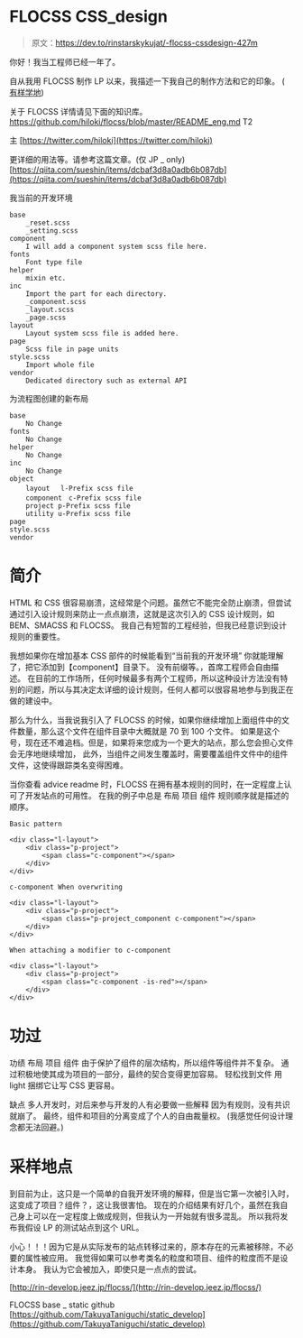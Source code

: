 # FLOCSS CSS_design

> 原文：<https://dev.to/rinstarskykujat/-flocss-cssdesign-427m>

你好！我当工程师已经一年了。

自从我用 FLOCSS 制作 LP 以来，我描述一下我自己的制作方法和它的印象。
( [有样学地](http://rin-develop.jeez.jp/flocss/))

关于 FLOCSS
详情请见下面的知识库。https://github.com/hiloki/flocss/blob/master/README_eng.md
T2

主
[https://twitter.com/hiloki](https://twitter.com/hiloki)

更详细的用法等。请参考这篇文章。(仅 JP _ only)
[https://qiita.com/sueshin/items/dcbaf3d8a0adb6b087db](https://qiita.com/sueshin/items/dcbaf3d8a0adb6b087db)

我当前的开发环境

```
base
    _reset.scss
    _setting.scss
component
    I will add a component system scss file here.
fonts
    Font type file
helper
    mixin etc.
inc
    Import the part for each directory.
    _component.scss
    _layout.scss
    _page.scss
layout
    Layout system scss file is added here.
page
    Scss file in page units
style.scss
    Import whole file
vendor
    Dedicated directory such as external API 
```

为流程图创建的新布局

```
base
    No Change
fonts
    No Change
helper
    No Change
inc
    No Change
object
    layout　 l-Prefix scss file
    component　c-Prefix scss file
    project p-Prefix scss file
    utility u-Prefix scss file
page
style.scss
vendor 
```

# 简介

HTML 和 CSS 很容易崩溃，这经常是个问题。虽然它不能完全防止崩溃，但尝试通过引入设计规则来防止一点点崩溃，这就是这次引入的 CSS 设计规则，如 BEM、SMACSS 和 FLOCSS。
我自己有短暂的工程经验，但我已经意识到设计规则的重要性。

我想如果你在增加基本 CSS 部件的时候能看到“当前我的开发环境”
你就能理解了，把它添加到【component】目录下。
没有前缀等。，首席工程师会自由描述。
在目前的工作场所，任何时候最多有两个工程师，所以这种设计方法没有特别的问题，所以与其决定太详细的设计规则，任何人都可以很容易地参与到我正在做的建设中。

那么为什么，当我说我引入了 FLOCSS 的时候，如果你继续增加上面组件中的文件数量，那么这个文件在组件目录中大概就是 70 到 100 个文件。
如果是这个号，现在还不难追档。但是，如果将来您成为一个更大的站点，那么您会担心文件会无序地继续增加，
此外，当组件之间发生覆盖时，需要覆盖组件文件中的组件文件，这使得跟踪类名变得困难。

当你查看 advice readme 时，FLOCSS 在拥有基本规则的同时，在一定程度上认可了开发站点的可用性。
在我的例子中总是
布局
项目
组件
规则顺序就是描述的顺序。

```
Basic pattern

<div class="l-layout">
    <div class="p-project">
        <span class="c-component"></span>
    </div>
</div>

c-component When overwriting

<div class="l-layout">
    <div class="p-project">
        <span class="p-project_component c-component"></span>
    </div>
</div>

When attaching a modifier to c-component

<div class="l-layout">
    <div class="p-project">
        <span class="c-component -is-red"></span>
    </div>
</div> 
```

# 功过

功绩
布局
项目
组件
由于保护了组件的层次结构，所以组件等组件并不复杂。
通过积极地使其成为项目的一部分，最终的契合变得更加容易。
轻松找到文件
用 light 捆绑它让写 CSS 更容易。

缺点
多人开发时，对后来参与开发的人有必要做一些解释
因为有规则，没有共识就崩了。
最终，组件和项目的分离变成了个人的自由裁量权。
(我感觉任何设计理念都无法回避。)

# 采样地点

到目前为止，这只是一个简单的自我开发环境的解释，但是当它第一次被引入时，
这变成了项目？组件？，这让我很害怕。
现在的介绍结果有好几个，虽然在我自己身上可以在一定程度上做成规则，但我认为一开始就有很多混乱。
所以我将发布我假设 LP 的测试站点到这个 URL。

小心！！！因为它是从实际发布的站点转移过来的，原本存在的元素被移除，不必要的属性被应用。
我觉得如果可以参考类名的粒度和项目、组件的粒度而不是设计本身。
我认为它会被加入，即使只是一点点的尝试。

[http://rin-develop.jeez.jp/flocss/](http://rin-develop.jeez.jp/flocss/)

FLOCSS base _ static github
[https://github.com/TakuyaTaniguchi/static_develop](https://github.com/TakuyaTaniguchi/static_develop)